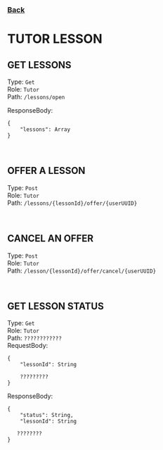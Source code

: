 ### [Back](./Main.md)

# TUTOR LESSON

## **GET LESSONS**

Type: `Get`  
Role: `Tutor`  
Path: `/lessons/open`

ResponseBody:

```
{
    "lessons": Array
}
```

<!-- ResponseBody:

```
{
    "lessons":
    [
        {
            "id": String,
            "subject": String,
            "topic": String,
            "details": String,
            "pictures": Array, // of String
            "language": String,
            "tutorAge":
            {
                min: Number,
                max: Number
            },
            "price":
            {
                min: Number,
                max: Number
            }
        },
        ...
    ],

   ????????
}
``` -->

<br>

## **OFFER A LESSON**

Type: `Post`  
Role: `Tutor`  
Path: `/lessons/{lessonId}/offer/{userUUID}`

<br>

## **CANCEL AN OFFER**

Type: `Post`  
Role: `Tutor`  
Path: `/lesson/{lessonId}/offer/cancel/{userUUID}`

<br>

## **GET LESSON STATUS**

Type: `Get`  
Role: `Tutor`  
Path: `????????????`  
RequestBody:

```
{
    "lessonId": String

    ?????????
}
```

ResponseBody:

```
{
    "status": String,
    "lessonId": String

   ????????
}
```
